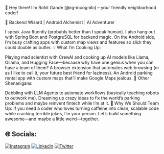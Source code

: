 👋 Hey there! I’m Rohit Gande (@rg-incognito) – your friendly neighborhood coder!

🚀 Backend Wizard | Android Alchemist | AI Adventurer

I speak Java fluently (probably better than I speak human). I also hang out with Spring Boot and PostgreSQL for backend magic.
On the Android side, I’m busy crafting apps with custom map views and features so slick they could double as butter.
💡 What I’m Cooking Up:

Playing mad scientist with CrewAI and cooking up AI models like Llama, Ollama, and Hugging Face—because why have one genius when you can have a team of them?
A browser extension that automates web browsing (or as I like to call it, your future best friend for laziness).
An Android parking rental app with custom maps that’ll make Google Maps jealous.
🎯 Other Shenanigans:

Dabbling with LLM Agents to automate workflows (basically teaching robots to outwork me).
Dreaming up crazy ideas to fix the world’s parking problems and maybe reinvent fintech while I’m at it.
📌 Why We Should Team Up:
If you need a coder who loves turning caffeine into clean, scalable code while cracking terrible jokes, I’m your person. Let’s build something awesome—and maybe a little weird—together.

## 🌐 Socials:
[![Instagram](https://img.shields.io/badge/Instagram-%23E4405F.svg?logo=Instagram&logoColor=white)](https://instagram.com/nomad_8925) [![LinkedIn](https://img.shields.io/badge/LinkedIn-%230077B5.svg?logo=linkedin&logoColor=white)](https://linkedin.com/in/rohit-gande) [![Twitter](https://img.shields.io/badge/Twitter-%231DA1F2.svg?logo=Twitter&logoColor=white)](https://twitter.com/RohitGande) 
